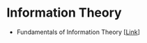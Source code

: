 # Information Theory

- Fundamentals of Information Theory [[Link](https://github.com/onuralg/information-theory/blob/main/information_theory.pdf)]

